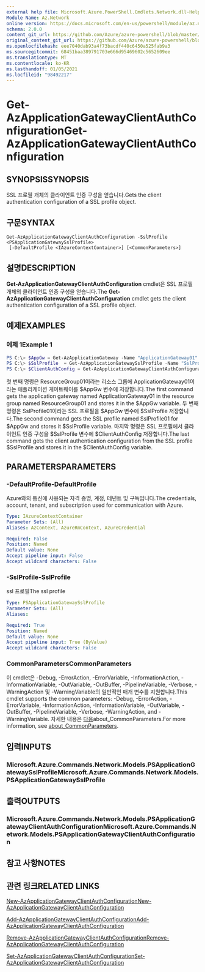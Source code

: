 ```yaml
---
external help file: Microsoft.Azure.PowerShell.Cmdlets.Network.dll-Help.xml
Module Name: Az.Network
online version: https://docs.microsoft.com/en-us/powershell/module/az.network/get-azapplicationgatewayclientauthconfiguration
schema: 2.0.0
content_git_url: https://github.com/Azure/azure-powershell/blob/master/src/Network/Network/help/Get-AzApplicationGatewayClientAuthConfiguration.md
original_content_git_url: https://github.com/Azure/azure-powershell/blob/master/src/Network/Network/help/Get-AzApplicationGatewayClientAuthConfiguration.md
ms.openlocfilehash: eee7040dab93a4f73bacdf440c6450a525fab9a3
ms.sourcegitcommit: 68451baa389791703e666d95469602c5652609ee
ms.translationtype: MT
ms.contentlocale: ko-KR
ms.lasthandoff: 01/05/2021
ms.locfileid: "98492217"
---
```

# <span data-ttu-id="29a3c-101">Get-AzApplicationGatewayClientAuthConfiguration</span><span class="sxs-lookup"><span data-stu-id="29a3c-101">Get-AzApplicationGatewayClientAuthConfiguration</span></span>

## <span data-ttu-id="29a3c-102">SYNOPSIS</span><span class="sxs-lookup"><span data-stu-id="29a3c-102">SYNOPSIS</span></span>
<span data-ttu-id="29a3c-103">SSL 프로필 개체의 클라이언트 인증 구성을 얻습니다.</span><span class="sxs-lookup"><span data-stu-id="29a3c-103">Gets the client authentication configuration of a SSL profile object.</span></span>

## <span data-ttu-id="29a3c-104">구문</span><span class="sxs-lookup"><span data-stu-id="29a3c-104">SYNTAX</span></span>

```
Get-AzApplicationGatewayClientAuthConfiguration -SslProfile <PSApplicationGatewaySslProfile>
 [-DefaultProfile <IAzureContextContainer>] [<CommonParameters>]
```

## <span data-ttu-id="29a3c-105">설명</span><span class="sxs-lookup"><span data-stu-id="29a3c-105">DESCRIPTION</span></span>
<span data-ttu-id="29a3c-106">**Get-AzApplicationGatewayClientAuthConfiguration** cmdlet은 SSL 프로필 개체의 클라이언트 인증 구성을 얻습니다.</span><span class="sxs-lookup"><span data-stu-id="29a3c-106">The **Get-AzApplicationGatewayClientAuthConfiguration** cmdlet gets the client authentication configuration of a SSL profile object.</span></span>

## <span data-ttu-id="29a3c-107">예제</span><span class="sxs-lookup"><span data-stu-id="29a3c-107">EXAMPLES</span></span>

### <span data-ttu-id="29a3c-108">예제 1</span><span class="sxs-lookup"><span data-stu-id="29a3c-108">Example 1</span></span>
```powershell
PS C:\> $AppGw = Get-AzApplicationGateway -Name "ApplicationGateway01" -ResourceGroupName "ResourceGroup01"
PS C:\> $SslProfile  = Get-AzApplicationGatewaySslProfile -Name "SslProfile01" -ApplicationGateway $AppGw
PS C:\> $ClientAuthConfig = Get-AzApplicationGatewayClientAuthConfiguration -SslProfile $SslProfile
```

<span data-ttu-id="29a3c-109">첫 번째 명령은 ResourceGroup01이라는 리소스 그룹에 ApplicationGateway01이라는 애플리케이션 게이트웨이를 $AppGw 변수에 저장합니다.</span><span class="sxs-lookup"><span data-stu-id="29a3c-109">The first command gets the application gateway named ApplicationGateway01 in the resource group named ResourceGroup01 and stores it in the $AppGw variable.</span></span> <span data-ttu-id="29a3c-110">두 번째 명령은 SslProfile01이라는 SSL 프로필을 $AppGw 변수에 $SslProfile 저장합니다.</span><span class="sxs-lookup"><span data-stu-id="29a3c-110">The second command gets the SSL profile named SslProfile01 for $AppGw and stores it $SslProfile variable.</span></span> <span data-ttu-id="29a3c-111">마지막 명령은 SSL 프로필에서 클라이언트 인증 구성을 $SslProfile 변수에 $ClientAuthConfig 저장합니다.</span><span class="sxs-lookup"><span data-stu-id="29a3c-111">The last command gets the client authentication configuration from the SSL profile $SslProfile and stores it in the $ClientAuthConfig variable.</span></span>

## <span data-ttu-id="29a3c-112">PARAMETERS</span><span class="sxs-lookup"><span data-stu-id="29a3c-112">PARAMETERS</span></span>

### <span data-ttu-id="29a3c-113">-DefaultProfile</span><span class="sxs-lookup"><span data-stu-id="29a3c-113">-DefaultProfile</span></span>
<span data-ttu-id="29a3c-114">Azure와의 통신에 사용되는 자격 증명, 계정, 테넌트 및 구독입니다.</span><span class="sxs-lookup"><span data-stu-id="29a3c-114">The credentials, account, tenant, and subscription used for communication with Azure.</span></span>

```yaml
Type: IAzureContextContainer
Parameter Sets: (All)
Aliases: AzContext, AzureRmContext, AzureCredential

Required: False
Position: Named
Default value: None
Accept pipeline input: False
Accept wildcard characters: False
```

### <span data-ttu-id="29a3c-115">-SslProfile</span><span class="sxs-lookup"><span data-stu-id="29a3c-115">-SslProfile</span></span>
<span data-ttu-id="29a3c-116">ssl 프로필</span><span class="sxs-lookup"><span data-stu-id="29a3c-116">The ssl profile</span></span>

```yaml
Type: PSApplicationGatewaySslProfile
Parameter Sets: (All)
Aliases:

Required: True
Position: Named
Default value: None
Accept pipeline input: True (ByValue)
Accept wildcard characters: False
```

### <span data-ttu-id="29a3c-117">CommonParameters</span><span class="sxs-lookup"><span data-stu-id="29a3c-117">CommonParameters</span></span>
<span data-ttu-id="29a3c-118">이 cmdlet은 -Debug, -ErrorAction, -ErrorVariable, -InformationAction, -InformationVariable, -OutVariable, -OutBuffer, -PipelineVariable, -Verbose, -WarningAction 및 -WarningVariable의 일반적인 매개 변수를 지원합니다.</span><span class="sxs-lookup"><span data-stu-id="29a3c-118">This cmdlet supports the common parameters: -Debug, -ErrorAction, -ErrorVariable, -InformationAction, -InformationVariable, -OutVariable, -OutBuffer, -PipelineVariable, -Verbose, -WarningAction, and -WarningVariable.</span></span> <span data-ttu-id="29a3c-119">자세한 내용은 [다음](http://go.microsoft.com/fwlink/?LinkID=113216)about_CommonParameters.</span><span class="sxs-lookup"><span data-stu-id="29a3c-119">For more information, see [about_CommonParameters](http://go.microsoft.com/fwlink/?LinkID=113216).</span></span>

## <span data-ttu-id="29a3c-120">입력</span><span class="sxs-lookup"><span data-stu-id="29a3c-120">INPUTS</span></span>

### <span data-ttu-id="29a3c-121">Microsoft.Azure.Commands.Network.Models.PSApplicationGatewaySslProfile</span><span class="sxs-lookup"><span data-stu-id="29a3c-121">Microsoft.Azure.Commands.Network.Models.PSApplicationGatewaySslProfile</span></span>

## <span data-ttu-id="29a3c-122">출력</span><span class="sxs-lookup"><span data-stu-id="29a3c-122">OUTPUTS</span></span>

### <span data-ttu-id="29a3c-123">Microsoft.Azure.Commands.Network.Models.PSApplicationGatewayClientAuthConfiguration</span><span class="sxs-lookup"><span data-stu-id="29a3c-123">Microsoft.Azure.Commands.Network.Models.PSApplicationGatewayClientAuthConfiguration</span></span>

## <span data-ttu-id="29a3c-124">참고 사항</span><span class="sxs-lookup"><span data-stu-id="29a3c-124">NOTES</span></span>

## <span data-ttu-id="29a3c-125">관련 링크</span><span class="sxs-lookup"><span data-stu-id="29a3c-125">RELATED LINKS</span></span>

[<span data-ttu-id="29a3c-126">New-AzApplicationGatewayClientAuthConfiguration</span><span class="sxs-lookup"><span data-stu-id="29a3c-126">New-AzApplicationGatewayClientAuthConfiguration</span></span>](./New-AzApplicationGatewayClientAuthConfiguration.md)

[<span data-ttu-id="29a3c-127">Add-AzApplicationGatewayClientAuthConfiguration</span><span class="sxs-lookup"><span data-stu-id="29a3c-127">Add-AzApplicationGatewayClientAuthConfiguration</span></span>](./Add-AzApplicationGatewayClientAuthConfiguration.md)

[<span data-ttu-id="29a3c-128">Remove-AzApplicationGatewayClientAuthConfiguration</span><span class="sxs-lookup"><span data-stu-id="29a3c-128">Remove-AzApplicationGatewayClientAuthConfiguration</span></span>](./Remove-AzApplicationGatewayClientAuthConfiguration.md)

[<span data-ttu-id="29a3c-129">Set-AzApplicationGatewayClientAuthConfiguration</span><span class="sxs-lookup"><span data-stu-id="29a3c-129">Set-AzApplicationGatewayClientAuthConfiguration</span></span>](./Set-AzApplicationGatewayClientAuthConfiguration.md)
